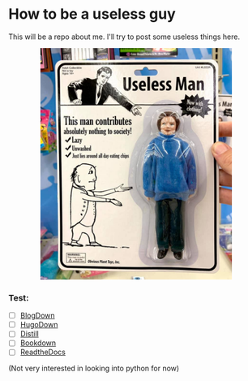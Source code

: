 # How to be a useless guy

This will be a repo about me. I'll try to post some useless things here.

<p align="center">
  <img src="https://raw.githubusercontent.com/chenh19/how_to_be_a_useless_guy/main/useless.jpg" width=75%>
</p>

### Test:

- [ ] [BlogDown](https://bookdown.org/yihui/blogdown/)
- [ ] [HugoDown](https://hugodown.r-lib.org/)
- [ ] [Distill](https://rstudio.github.io/distill/)
- [ ] [Bookdown](https://bookdown.org/)
- [ ] [ReadtheDocs](https://readthedocs.org/)

(Not very interested in looking into python for now)
